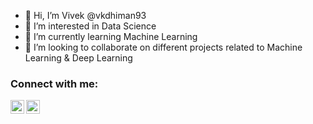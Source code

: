 - 👋 Hi, I’m Vivek @vkdhiman93
- 👀 I’m interested in Data Science
- 🌱 I’m currently learning Machine Learning
- 💞️ I’m looking to collaborate on different projects related to Machine Learning & Deep Learning

### Connect with me:
[<img align="left" alt="vkdhiman93 | Twitter" width="22px" src="https://cdn.jsdelivr.net/npm/simple-icons@v3/icons/twitter.svg" />][twitter]
[<img align="left" alt="vkdhiman93 | LinkedIn" width="22px" src="https://cdn.jsdelivr.net/npm/simple-icons@v3/icons/linkedin.svg" />][linkedin]


[twitter]: https://twitter.com/vkdhiman93
[linkedin]: www.linkedin.com/in/vivek-kumar-344b9572